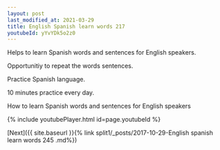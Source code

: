 ```yaml
---
layout: post
last_modified_at: 2021-03-29
title: English Spanish learn words 217 
youtubeId: yYvYDk5o2z0
---
```

 
 
Helps to learn Spanish words and sentences for English speakers.

Opportunitiy to repeat the words sentences. 

Practice Spanish language. 
 
10 minutes practice every day. 
 
How to learn Spanish words and sentences for English speakers 
 
{% include youtubePlayer.html id=page.youtubeId %}
 
 
[Next]({{ site.baseurl }}{% link  split1/_posts/2017-10-29-English spanish learn words 245 .md%})
 
